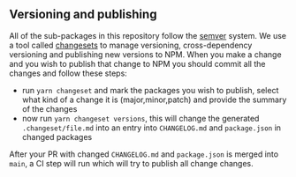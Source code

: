 ## Versioning and publishing

All of the sub-packages in this repository follow the [semver](https://semver.org/) system.
We use a tool called [changesets](https://github.com/changesets/changesets) to manage versioning, cross-dependency versioning and publishing new versions to NPM.
When you make a change and you wish to publish that change to NPM you should commit all the changes and follow these steps:

- run `yarn changeset` and mark the packages you wish to publish, select what kind of a change it is (major,minor,patch) and provide the summary of the changes
- now run `yarn changeset versions`, this will change the generated `.changeset/file.md` into an entry into `CHANGELOG.md` and `package.json` in changed packages

After your PR with changed `CHANGELOG.md` and `package.json` is merged into `main`, a CI step will run which will try to publish all change changes.
